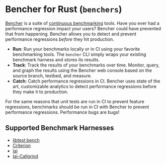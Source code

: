 # Bencher for Rust (`benchers`)

[Bencher](https://bencher.dev) is a suite of
[continuous benchmarking](https://bencher.dev/docs/explanation/continuous-benchmarking/) tools.
Have you ever had a performance regression impact your users?
Bencher could have prevented that from happening.
Bencher allows you to detect and prevent performance regressions _before_ they hit production.

- **Run**: Run your benchmarks locally or in CI using your favorite benchmarking tools. The `bencher` CLI simply wraps your existing benchmark harness and stores its results.
- **Track**: Track the results of your benchmarks over time. Monitor, query, and graph the results using the Bencher web console based on the source branch, testbed, and measure.
- **Catch**: Catch performance regressions in CI. Bencher uses state of the art, customizable analytics to detect performance regressions before they make it to production.

For the same reasons that unit tests are run in CI to prevent feature regressions, benchmarks should be run in CI with Bencher to prevent performance regressions. Performance bugs are bugs!

## Supported Benchmark Harnesses

- [libtest bench](https://bencher.dev/docs/explanation/adapters/#-rust-bench)
- [Criterion](https://bencher.dev/docs/explanation/adapters/#-rust-criterion)
- [Iai](https://bencher.dev/docs/explanation/adapters/#-rust-iai)
- [Iai-Callgrind](https://bencher.dev/docs/explanation/adapters/#-rust-iai-callgrind)
